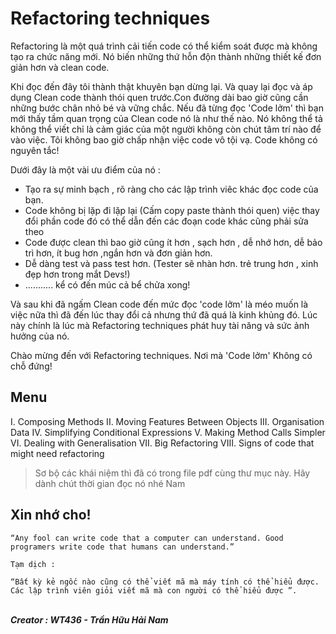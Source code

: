 # Refactoring techniques

Refactoring là một quá trình cải tiến code có thể kiểm soát được mà không tạo ra chức năng mới. Nó biến những thứ hỗn độn thành những thiết kế đơn giản hơn và clean code.

Khi đọc đến đây tôi thành thật khuyên bạn dừng lại. Và quay lại đọc và áp dụng Clean code thành thói quen trước.Con đường dài bao giờ cũng cần những bước chân nhỏ bé và vững chắc. Nếu đã từng đọc 'Code lởm' thì bạn mới thấy tầm quan trọng của Clean code nó là như thế nào. Nó không thể tả không thể viết chỉ là cảm giác của một người không còn chút tâm trí nào để vào việc. Tôi không bao giờ chấp nhận việc code vô tội vạ. Code không có nguyên tắc!

Dưới đây là một vài ưu điểm của nó :

* Tạo ra sự minh bạch , rõ ràng cho các lập trình viêc khác đọc code của bạn.
* Code không bị lặp đi lặp lại (Cấm copy paste thành thói quen) việc thay đổi phần code đó có thể dẫn đến các đoạn code khác cũng phải sửa theo
* Code được clean thì bao giờ cũng ít hơn , sạch hơn , dễ nhớ hơn, dễ bảo trì hơn, ít bug hơn ,ngắn hơn và đơn giản hơn.
* Dễ dàng test và pass test hơn. (Tester sẽ nhàn hơn. trẻ trung hơn , xinh đẹp hơn trong mắt Devs!)
* ........... kể có đến múc cả bể chửa xong!

Và sau khi đã ngấm Clean code đến mức đọc 'code lởm' là méo muốn là việc nữa thì đã đến lúc thay đổi cả nhưng thứ đã quá là kinh khủng đó. Lúc này chính là lúc mà Refactoring techniques phát huy tài năng và sức ảnh hưởng của nó. 

Chào mừng đến với Refactoring techniques. Nơi mà 'Code lởm' Không có chỗ đứng!

## Menu 

I. Composing Methods
II. Moving Features Between Objects
III. Organisation Data
IV. Simplifying Conditional Expressions
V. Making Method Calls Simpler
VI. Dealing with Generalisation
VII. Big Refactoring
VIII. Signs of code that might need refactoring

> Sơ bộ các khái niệm thì đã có trong file pdf  cùng thư mục này. Hãy dành chút thời gian đọc nó nhé Nam

## Xin nhớ cho!

```
“Any fool can write code that a computer can understand. Good programers write code that humans can understand.” 

Tạm dịch : 

“Bất kỳ kẻ ngốc nào cũng có thể viết mã mà máy tính có thể hiểu được. Các lập trình viên giỏi viết mã mà con người có thể hiểu được ”.

```

 <br/><b><i> Creator : WT436 - Trần Hữu Hải Nam </i></b>